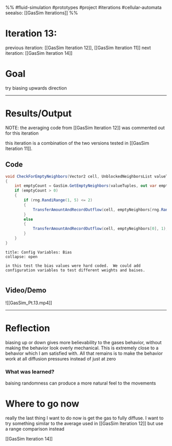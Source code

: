 %%
#fluid-simulation #prototypes #project #iterations #cellular-automata 
seealso: [[GasSim Iterations]]
%%
# Iteration 13: 
previous iteration: [[GasSim Iteration 12]], [[GasSim Iteration 11]]
next iteration: [[GasSim Iteration 14]]

# Goal 
try biasing upwards direction

---
# Results/Output
NOTE: the averaging code from [[GasSim Iteration 12]] was commented out for this iteration

this iteration is a combination of the two versions tested in [[GasSim Iteration 11]].  

## Code
```cs
void CheckForEmptyNeighbors(Vector2 cell, UnblockedNeighborsList valueTuples)
{
	int emptyCount = GasSim.GetEmptyNeighbors(valueTuples, out var emptyNeighbors);
	if (emptyCount > 0)
	{
		if (rng.RandiRange(1, 5) <= 2)
		{
			TransferAmountAndRecordOutflow(cell, emptyNeighbors[rng.RandiRange(0, emptyCount - 1)], 1);
		}
		else
		{
			TransferAmountAndRecordOutflow(cell, emptyNeighbors[0], 1);
		}
	}
}
```

```ad-note
title: Config Variables: Bias
collapse: open

in this test the bias values were hard coded.  We could add configuration variables to test different weights and baises.  


```

## Video/Demo
![[GasSim_Pt.13.mp4]]


---

# Reflection
biasing up or down gives more believability to the gases behavior, without making the behavior look overly mechanical.
This is extremely close to a behavior which I am satisfied with.  All that remains is to make the behavior work at all diffusion pressures instead of just at zero 

### What was learned?
baising randomness can produce a more natural feel to the movements

# Where to go now
really the last thing I want to do now is get the gas to fully diffuse.   I want to try something similar to the average used in [[GasSim Iteration 12]] but use a range comparison instead

[[GasSim Iteration 14]]